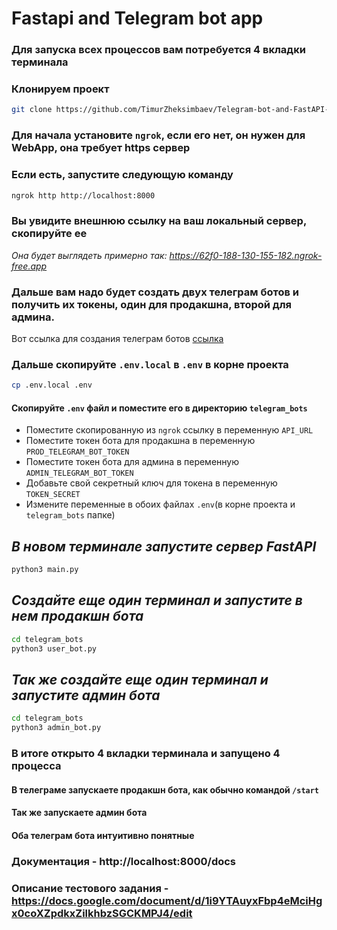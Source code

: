 # Fastapi and Telegram bot app

### Для запуска всех процессов вам потребуется 4 вкладки терминала
### Клонируем проект
```bash
git clone https://github.com/TimurZheksimbaev/Telegram-bot-and-FastAPI-Task.git
```

### Для начала установите `ngrok`, если его нет, он нужен для WebApp, она требует https сервер 
### Если есть, запустите следующую команду
```bash
ngrok http http://localhost:8000
```
### Вы увидите внешнюю ссылку на ваш локальный сервер, скопируйте ее
*Она будет выглядеть примерно так: https://62f0-188-130-155-182.ngrok-free.app*

### Дальше вам надо будет создать двух телеграм ботов и получить их токены, один для продакшна, второй для админа.
Вот ссылка для создания телеграм ботов [ссылка](https://t.me/BotFather)


### Дальше скопируйте `.env.local` в `.env` в корне проекта
```bash
cp .env.local .env
```
#### Скопируйте `.env` файл и поместите его в директорию `telegram_bots`
- Поместите скопированную из `ngrok` ссылку в переменную `API_URL`
- Поместите токен бота для продакшна в переменную `PROD_TELEGRAM_BOT_TOKEN`
- Поместите токен бота для админа в переменную `ADMIN_TELEGRAM_BOT_TOKEN`
- Добавьте свой секретный ключ для токена в переменную `TOKEN_SECRET`
- Измените переменные в обоих файлах `.env`(в корне проекта и `telegram_bots` папке)

## *В новом терминале запустите сервер FastAPI*
```bash
python3 main.py
```

## *Создайте еще один терминал и запустите в нем продакшн бота*
```bash
cd telegram_bots
python3 user_bot.py
```

## *Так же создайте еще один терминал и запустите админ бота*
```bash
cd telegram_bots
python3 admin_bot.py
```
### В итоге открыто 4 вкладки терминала и запущено 4 процесса
#### В телеграме запускаете продакшн бота, как обычно командой `/start`
#### Так же запускаете админ бота
#### Оба телеграм бота интуитивно понятные

### Документация - http://localhost:8000/docs
### Описание тестового задания - https://docs.google.com/document/d/1i9YTAuyxFbp4eMciHgx0coXZpdkxZilkhbzSGCKMPJ4/edit
